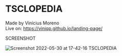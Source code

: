 # TSCLOPEDIA

Made by Vinícius Moreno <br>
Live on: https://viniqp.github.io/landing-page/

SCREENSHOT

![Screenshot 2022-05-30 at 17-42-16 TSCLOPEDIA](https://user-images.githubusercontent.com/60012562/171057131-ef0b5c71-51ef-4ba9-94fa-d8c765aabf3c.png)
